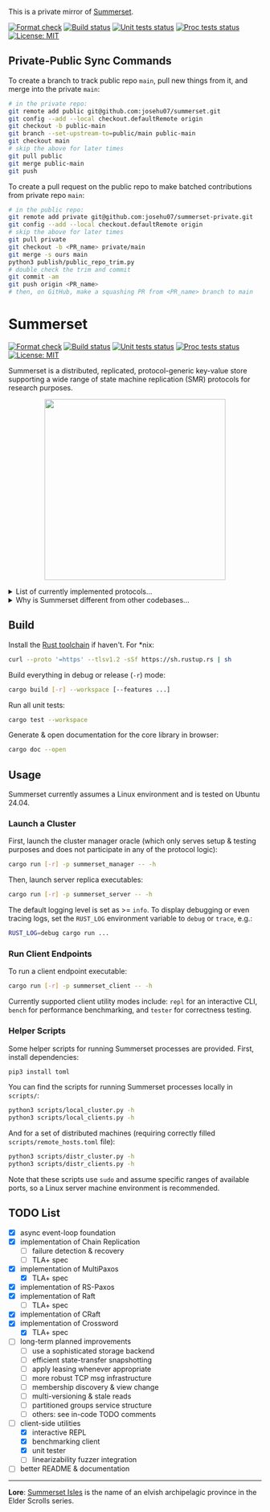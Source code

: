 This is a private mirror of [Summerset](https://github.com/josehu07/summerset).

[![Format check](https://github.com/josehu07/summerset-private/actions/workflows/format.yml/badge.svg)](https://github.com/josehu07/summerset-private/actions?query=josehu07%3Aformat)
[![Build status](https://github.com/josehu07/summerset-private/actions/workflows/build.yml/badge.svg)](https://github.com/josehu07/summerset-private/actions?query=josehu07%3Abuild)
[![Unit tests status](https://github.com/josehu07/summerset-private/actions/workflows/tests_unit.yml/badge.svg)](https://github.com/josehu07/summerset-private/actions?query=josehu07%3Atests_unit)
[![Proc tests status](https://github.com/josehu07/summerset-private/actions/workflows/tests_proc.yml/badge.svg)](https://github.com/josehu07/summerset-private/actions?query=josehu07%3Atests_proc)
[![License: MIT](https://img.shields.io/badge/License-MIT-blue.svg)](https://opensource.org/licenses/MIT)

## Private-Public Sync Commands

To create a branch to track public repo `main`, pull new things from it, and merge into the private `main`:

```bash
# in the private repo:
git remote add public git@github.com:josehu07/summerset.git
git config --add --local checkout.defaultRemote origin
git checkout -b public-main
git branch --set-upstream-to=public/main public-main
git checkout main
# skip the above for later times
git pull public
git merge public-main
git push
```

To create a pull request on the public repo to make batched contributions from private repo `main`:

```bash
# in the public repo:
git remote add private git@github.com:josehu07/summerset-private.git
git config --add --local checkout.defaultRemote origin
# skip the above for later times
git pull private
git checkout -b <PR_name> private/main
git merge -s ours main
python3 publish/public_repo_trim.py
# double check the trim and commit
git commit -am
git push origin <PR_name>
# then, on GitHub, make a squashing PR from <PR_name> branch to main
```

# Summerset

[![Format check](https://github.com/josehu07/summerset/actions/workflows/format.yml/badge.svg)](https://github.com/josehu07/summerset/actions?query=josehu07%3Aformat)
[![Build status](https://github.com/josehu07/summerset/actions/workflows/build.yml/badge.svg)](https://github.com/josehu07/summerset/actions?query=josehu07%3Abuild)
[![Unit tests status](https://github.com/josehu07/summerset/actions/workflows/tests_unit.yml/badge.svg)](https://github.com/josehu07/summerset/actions?query=josehu07%3Atests_unit)
[![Proc tests status](https://github.com/josehu07/summerset/actions/workflows/tests_proc.yml/badge.svg)](https://github.com/josehu07/summerset/actions?query=josehu07%3Atests_proc)
[![License: MIT](https://img.shields.io/badge/License-MIT-blue.svg)](https://opensource.org/licenses/MIT)

Summerset is a distributed, replicated, protocol-generic key-value store supporting a wide range of state machine replication (SMR) protocols for research purposes.

<p align="center">
  <img width="360" src="./README.png">
</p>

<details>
<summary>List of currently implemented protocols...</summary>

| Name | Description |
| :--: | :---------- |
| `RepNothing` | Simplest protocol w/o any replication |
| `SimplePush` | Pushing to peers w/o consistency guarantees |
| `ChainRep` | Bare implementation of Chain Replication ([paper](https://www.cs.cornell.edu/home/rvr/papers/OSDI04.pdf)) |
| `MultiPaxos` | Classic MultiPaxos ([paper](https://www.microsoft.com/en-us/research/uploads/prod/2016/12/paxos-simple-Copy.pdf)) w/ modern features |
| `EPaxos` | Leaderless-style Egalitarian Paxos ([paper](https://www.cs.cmu.edu/~dga/papers/epaxos-sosp2013.pdf)) |
| `Raft` | Raft with explicit log and strong leadership ([paper](https://raft.github.io/raft.pdf)) |
| `RSPaxos` | MultiPaxos w/ RS erasure code sharding ([paper](https://madsys.cs.tsinghua.edu.cn/publications/HPDC2014-mu.pdf)) |
| `CRaft` | Raft w/ erasure code sharding and fallback ([paper](https://www.usenix.org/system/files/fast20-wang_zizhong.pdf)) |
| `QuorumLeases` | Local reads at leaseholders when quiescent ([paper](https://www.cs.cmu.edu/~imoraru/papers/qrl.pdf)) |

Formal TLA+ specification of some protocols are provided in `tla+/`.

More exciting protocols are actively being added!

</details>

<details>
<summary>Why is Summerset different from other codebases...</summary>

- **Async Rust**: Summerset is written in Rust and demonstrates canonical usage of async programming structures backed by the [`tokio`](https://tokio.rs/) framework.
- **Channel/event-based**: Summerset adopts a channel-oriented, event-based system architecture; each replication protocol is basically just a set of event handlers plus a `tokio::select!` loop. The entire codebase contains 0 explicit usage of `Mutex`.
- **Modularized**: Common components of a distributed KV store, e.g. network transport and durable logger, as well as protocol-specific parallelism tasks, are cleanly separated from each other and connected through channels. This extends Go's philosophy of doing "synchronization by (low-cost) communication (of ownership transfers)".
- **Protocol-generic**: With the above points combined, Summerset is able (and strives) to support a set of different replication protocols in one codebase, with common functionalities abstracted out, leaving each protocol's implementation concise and to-the-point.

These design choices make protocol implementation in Summerset rather straight-forward and understandable, without making a sacrifice on performance.

Comments / issues / PRs are always welcome!

</details>

## Build

Install the [Rust toolchain](https://rustup.rs/) if haven't. For \*nix:

```bash
curl --proto '=https' --tlsv1.2 -sSf https://sh.rustup.rs | sh
```

Build everything in debug or release (`-r`) mode:

```bash
cargo build [-r] --workspace [--features ...]
```

Run all unit tests:

```bash
cargo test --workspace
```

Generate & open documentation for the core library in browser:

```bash
cargo doc --open
```

## Usage

Summerset currently assumes a Linux environment and is tested on Ubuntu 24.04.

### Launch a Cluster

First, launch the cluster manager oracle (which only serves setup & testing purposes and does not participate in any of the protocol logic):

```bash
cargo run [-r] -p summerset_manager -- -h
```

Then, launch server replica executables:

```bash
cargo run [-r] -p summerset_server -- -h
```

The default logging level is set as >= `info`. To display debugging or even tracing logs, set the `RUST_LOG` environment variable to `debug` or `trace`, e.g.:

```bash
RUST_LOG=debug cargo run ...
```

### Run Client Endpoints

To run a client endpoint executable:

```bash
cargo run [-r] -p summerset_client -- -h
```

Currently supported client utility modes include: `repl` for an interactive CLI, `bench` for performance benchmarking, and `tester` for correctness testing.

### Helper Scripts

Some helper scripts for running Summerset processes are provided. First, install dependencies:

```bash
pip3 install toml
```

You can find the scripts for running Summerset processes locally in `scripts/`:

```bash
python3 scripts/local_cluster.py -h
python3 scripts/local_clients.py -h
```

And for a set of distributed machines (requiring correctly filled `scripts/remote_hosts.toml` file):

```bash
python3 scripts/distr_cluster.py -h
python3 scripts/distr_clients.py -h
```

Note that these scripts use `sudo` and assume specific ranges of available ports, so a Linux server machine environment is recommended.

## TODO List

- [x] async event-loop foundation
- [x] implementation of Chain Replication
  - [ ] failure detection & recovery
  - [ ] TLA+ spec
- [x] implementation of MultiPaxos
  - [x] TLA+ spec
- [x] implementation of RS-Paxos
- [x] implementation of Raft
  - [ ] TLA+ spec
- [x] implementation of CRaft
- [x] implementation of Crossword
  - [x] TLA+ spec
- [ ] long-term planned improvements
  - [ ] use a sophisticated storage backend
  - [ ] efficient state-transfer snapshotting
  - [ ] apply leasing whenever appropriate
  - [ ] more robust TCP msg infrastructure
  - [ ] membership discovery & view change
  - [ ] multi-versioning & stale reads
  - [ ] partitioned groups service structure
  - [ ] others: see in-code TODO comments
- [ ] client-side utilities
  - [x] interactive REPL
  - [x] benchmarking client
  - [x] unit tester
  - [ ] linearizability fuzzer integration
- [ ] better README & documentation

---

**Lore**: [Summerset Isles](https://en.uesp.net/wiki/Online:Summerset) is the name of an elvish archipelagic province in the Elder Scrolls series.

